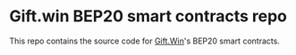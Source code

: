 # Gift.win BEP20 smart contracts repo

This repo contains the source code for [Gift.Win](http://gift.win)'s BEP20 smart contracts.
